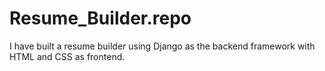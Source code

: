 # Resume_Builder.repo
I have built a resume builder using Django as the backend framework with HTML and CSS as frontend.
